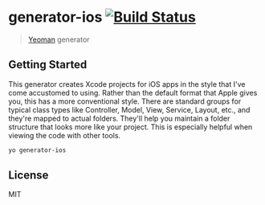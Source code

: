 # generator-ios [![Build Status](https://secure.travis-ci.org/nickcurran/generator-ios.png?branch=master)](https://travis-ci.org/nickcurran/generator-ios)

> [Yeoman](http://yeoman.io) generator


## Getting Started

This generator creates Xcode projects for iOS apps in the style that I've come accustomed to using. Rather than the 
default format that Apple gives you, this has a more conventional style. There are standard groups for typical
class types like Controller, Model, View, Service, Layout, etc., and they're mapped to actual folders. They'll help you
maintain a folder structure that looks more like your project. This is especially helpful when viewing the code with other
tools.


```bash
yo generator-ios
```


## License

MIT
